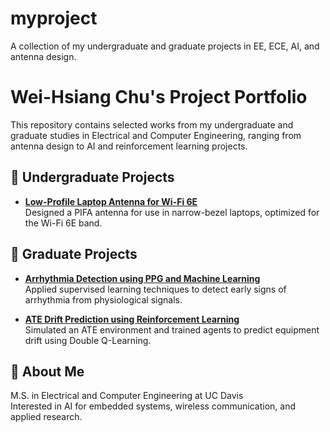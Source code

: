 # myproject
A collection of my undergraduate and graduate projects in EE, ECE, AI, and antenna design.

# Wei-Hsiang Chu's Project Portfolio

This repository contains selected works from my undergraduate and graduate studies in Electrical and Computer Engineering, ranging from antenna design to AI and reinforcement learning projects.

## 🔹 Undergraduate Projects
- **[Low-Profile Laptop Antenna for Wi-Fi 6E](undergraduate/antenna-design)**  
  Designed a PIFA antenna for use in narrow-bezel laptops, optimized for the Wi-Fi 6E band.

## 🔸 Graduate Projects
- **[Arrhythmia Detection using PPG and Machine Learning](graduate/arrhythmia-ml)**  
  Applied supervised learning techniques to detect early signs of arrhythmia from physiological signals.

- **[ATE Drift Prediction using Reinforcement Learning](graduate/ATE-drift-RL)**  
  Simulated an ATE environment and trained agents to predict equipment drift using Double Q-Learning.

## 📌 About Me
M.S. in Electrical and Computer Engineering at UC Davis  
Interested in AI for embedded systems, wireless communication, and applied research.
